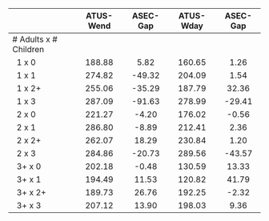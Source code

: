 
|                      |    ATUS-Wend |     ASEC-Gap |    ATUS-Wday |     ASEC-Gap |
| -------------------- | :----------: | :----------: | :----------: | :----------: |
| # Adults x # Children |              |              |              |              |
| &nbsp;&nbsp;1 x 0    |       188.88 |         5.82 |       160.65 |         1.26 |
| &nbsp;&nbsp;1 x 1    |       274.82 |       -49.32 |       204.09 |         1.54 |
| &nbsp;&nbsp;1 x 2+   |       255.06 |       -35.29 |       187.79 |        32.36 |
| &nbsp;&nbsp;1 x 3    |       287.09 |       -91.63 |       278.99 |       -29.41 |
| &nbsp;&nbsp;2 x 0    |       221.27 |        -4.20 |       176.02 |        -0.56 |
| &nbsp;&nbsp;2 x 1    |       286.80 |        -8.89 |       212.41 |         2.36 |
| &nbsp;&nbsp;2 x 2+   |       262.07 |        18.29 |       230.84 |         1.20 |
| &nbsp;&nbsp;2 x 3    |       284.86 |       -20.73 |       289.56 |       -43.57 |
| &nbsp;&nbsp;3+ x 0   |       202.18 |        -0.48 |       130.59 |        13.33 |
| &nbsp;&nbsp;3+ x 1   |       194.49 |        11.53 |       120.82 |        41.79 |
| &nbsp;&nbsp;3+ x 2+  |       189.73 |        26.76 |       192.25 |        -2.32 |
| &nbsp;&nbsp;3+ x 3   |       207.12 |        13.90 |       198.03 |         9.36 |

